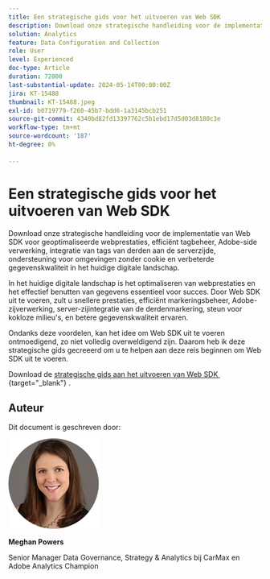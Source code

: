 ```yaml
---
title: Een strategische gids voor het uitvoeren van Web SDK
description: Download onze strategische handleiding voor de implementatie van Web SDK voor geoptimaliseerde webprestaties, efficiënt tagbeheer, Adobe-side verwerking, integratie van tags van derden aan de serverzijde, ondersteuning voor omgevingen zonder cookie en verbeterde gegevenskwaliteit in het huidige digitale landschap.
solution: Analytics
feature: Data Configuration and Collection
role: User
level: Experienced
doc-type: Article
duration: 72000
last-substantial-update: 2024-05-14T00:00:00Z
jira: KT-15488
thumbnail: KT-15488.jpeg
exl-id: b0719779-f260-45b7-bdd6-1a3145bcb251
source-git-commit: 4340bd82fd13397762c5b1ebd17d5d03d8180c3e
workflow-type: tm+mt
source-wordcount: '187'
ht-degree: 0%

---
```


# Een strategische gids voor het uitvoeren van Web SDK

Download onze strategische handleiding voor de implementatie van Web SDK voor geoptimaliseerde webprestaties, efficiënt tagbeheer, Adobe-side verwerking, integratie van tags van derden aan de serverzijde, ondersteuning voor omgevingen zonder cookie en verbeterde gegevenskwaliteit in het huidige digitale landschap.

In het huidige digitale landschap is het optimaliseren van webprestaties en het effectief benutten van gegevens essentieel voor succes. Door Web SDK uit te voeren, zult u snellere prestaties, efficiënt markeringsbeheer, Adobe-zijverwerking, server-zijintegratie van de derdenmarkering, steun voor kokloze milieu&#39;s, en betere gegevenskwaliteit ervaren.

Ondanks deze voordelen, kan het idee om Web SDK uit te voeren ontmoedigend, zo niet volledig overweldigend zijn. Daarom heb ik deze strategische gids gecreeerd om u te helpen aan deze reis beginnen om Web SDK uit te voeren.

Download de [&#x200B; strategische gids aan het uitvoeren van Web SDK &#x200B;](https://www.adobe.com/content/dam/www/us/en/digital-experience/in-product/images/Final%20WebSDK%20Playbook.pdf){target="_blank"} .


## Auteur

Dit document is geschreven door:

![&#x200B; meghan-hoofd-schot &#x200B;](assets/meghan-head-shot.png)

**Meghan Powers**

Senior Manager Data Governance, Strategy &amp; Analytics bij CarMax en Adobe Analytics Champion
